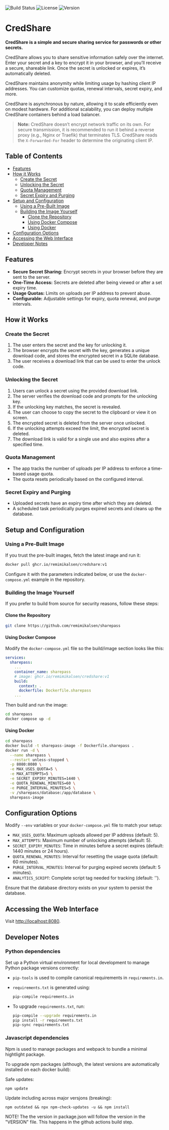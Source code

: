![Build Status](https://img.shields.io/github/actions/workflow/status/remimikalsen/sharepass/build.yaml)
![License](https://img.shields.io/github/license/remimikalsen/sharepass)
![Version](https://img.shields.io/github/tag/remimikalsen/sharepass)

# CredShare

**CredShare is a simple and secure sharing service for passwords or other secrets.**

CredShare allows you to share sensitive information safely over the internet. Enter your secret and a key to encrypt it in your browser, and you’ll receive a secure, shareable link. Once the secret is unlocked or expires, it’s automatically deleted.

CredShare maintains anonymity while limiting usage by hashing client IP addresses. You can customize quotas, renewal intervals, secret expiry, and more.

CredShare is asynchronous by nature, allowing it to scale efficiently even on modest hardware. For additional scalability, you can deploy multiple CredShare containers behind a load balancer.

> **Note:** CredShare doesn’t encrypt network traffic on its own. For secure transmission, it is recommended to run it behind a reverse proxy (e.g., Nginx or Traefik) that terminates TLS. CredShare reads the `X-Forwarded-For` header to determine the originating client IP.

## Table of Contents

- [Features](#features)
- [How it Works](#how-it-works)
  - [Create the Secret](#create-the-secret)
  - [Unlocking the Secret](#unlocking-the-secret)
  - [Quota Management](#quota-management)
  - [Secret Expiry and Purging](#secret-expiry-and-purging)
- [Setup and Configuration](#setup-and-configuration)
  - [Using a Pre-Built Image](#using-a-pre-built-image)
  - [Building the Image Yourself](#building-the-image-yourself)
    - [Clone the Repository](#clone-the-repository)
    - [Using Docker Compose](#using-docker-compose)
    - [Using Docker](#using-docker)
- [Configuration Options](#configuration-options)
- [Accessing the Web Interface](#accessing-the-web-interface)
- [Developer Notes](#developer-notes)

## Features

- **Secure Secret Sharing:** Encrypt secrets in your browser before they are sent to the server.
- **One-Time Access:** Secrets are deleted after being viewed or after a set expiry time.
- **Usage Quotas:** Limits on uploads per IP address to prevent abuse.
- **Configurable:** Adjustable settings for expiry, quota renewal, and purge intervals.

## How it Works

### Create the Secret

1. The user enters the secret and the key for unlocking it.
2. The browser encrypts the secret with the key, generates a unique download code, and stores the encrypted secret in a SQLite database.
3. The user receives a download link that can be used to enter the unlock code.

### Unlocking the Secret

1. Users can unlock a secret using the provided download link.
2. The server verifies the download code and prompts for the unlocking key.
3. If the unlocking key matches, the secret is revealed.
4. The user can choose to copy the secret to the clipboard or view it on screen.
5. The encrypted secret is deleted from the server once unlocked.
6. If the unlocking attempts exceed the limit, the encrypted secret is deleted.
7. The download link is valid for a single use and also expires after a specified time.

### Quota Management

- The app tracks the number of uploads per IP address to enforce a time-based usage quota.
- The quota resets periodically based on the configured interval.

### Secret Expiry and Purging

- Uploaded secrets have an expiry time after which they are deleted.
- A scheduled task periodically purges expired secrets and cleans up the database.

## Setup and Configuration

### Using a Pre-Built Image

If you trust the pre-built images, fetch the latest image and run it:

```sh
docker pull ghcr.io/remimikalsen/credshare:v1
```

Configure it with the parameters indicated below, or use the `docker-compose.yml` example in the repository.

### Building the Image Yourself

If you prefer to build from source for security reasons, follow these steps:

#### Clone the Repository

```sh
git clone https://github.com/remimikalsen/sharepass
```

#### Using Docker Compose

Modify the `docker-compose.yml` file so the build/image section looks like this:

```yaml
services:
  sharepass:
    ...
    container_name: sharepass
    # image: ghcr.io/remimikalsen/credshare:v1
    build: 
      context: .
      dockerfile: Dockerfile.sharepass
    ...
```

Then build and run the image:

```sh
cd sharepass
docker compose up -d
```

#### Using Docker

```sh
cd sharepass
docker build -t sharepass-image -f Dockerfile.sharepass .
docker run -d \
  --name sharepass \
  --restart unless-stopped \
  -p 8080:8080 \
  -e MAX_USES_QUOTA=5 \
  -e MAX_ATTEMPTS=5 \
  -e SECRET_EXPIRY_MINUTES=1440 \
  -e QUOTA_RENEWAL_MINUTES=60 \
  -e PURGE_INTERVAL_MINUTES=5 \
  -v /sharepass/database:/app/database \
  sharepass-image
```

## Configuration Options

Modify `--env` variables or your `docker-compose.yml` file to match your setup:

- `MAX_USES_QUOTA`: Maximum uploads allowed per IP address (default: 5).
- `MAX_ATTEMPTS`: Maximum number of unlocking attempts (default: 5).
- `SECRET_EXPIRY_MINUTES`: Time in minutes before a secret expires (default: 1440 minutes or 24 hours).
- `QUOTA_RENEWAL_MINUTES`: Interval for resetting the usage quota (default: 60 minutes).
- `PURGE_INTERVAL_MINUTES`: Interval for purging expired secrets (default: 5 minutes).
- `ANALYTICS_SCRIPT`: Complete script tag needed for tracking (default: '').

Ensure that the database directory exists on your system to persist the database.

## Accessing the Web Interface

Visit [http://localhost:8080](http://localhost:8080).

## Developer Notes

### Python dependencies

Set up a Python virtual environment for local development to manage Python package versions correctly:

- `pip-tools` is used to compile canonical requirements in `requirements.in`.
- `requirements.txt` is generated using:

  ```sh
  pip-compile requirements.in
  ```

- To upgrade `requirements.txt`, run:

  ```sh
  pip-compile --upgrade requirements.in
  pip install -r requirements.txt  
  pip-sync requirements.txt
  ```

### Javascript dependencies

Npm is used to manage packages and webpack to bundle a minimal hightlight package.

To upgrade npm packages (although, the latest versions are automatically installed on each docker build):

Safe updates: 

```sh
npm update
```

Update including across major versjons (breaking):

```
npm outdated && npx npm-check-updates -u && npm install
```

NOTE! The the version in package.json will follow the version in the "VERSION" file. This happens in the github actions build step.
